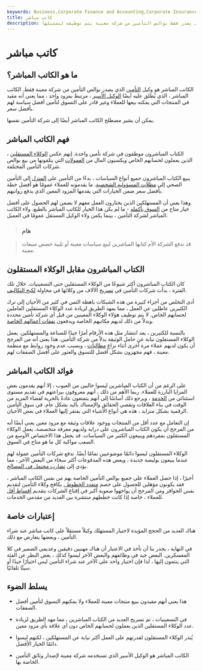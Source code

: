 ```yaml
---
keywords: Business,Corporate Finance and Accounting,Corporate Insurance
title: كاتب مباشر
description: الكاتب المباشر هو الوكيل الأسير الذي يصدر فقط بوالص التأمين من شركة معينة يتم توظيفه لتمثيلها.
---
```


# كاتب مباشر
## ما هو الكاتب المباشر؟

الكاتب المباشر هو وكيل [التأمين](/insurance) الذي يصدر بوالص التأمين من شركة معينة فقط. الكاتب المباشر ، الذي يُطلق عليه أيضًا [الوكيل الأسير](/captive-agent) ، مرتبط بمزود واحد ، مما يعني أنه مقيد في المنتجات التي يمكنه بيعها للعملاء وغير قادر على التسوق لتأمين أفضل سياسة لهم بأفضل سعر.

يمكن أن يشير مصطلح الكاتب المباشر أيضًا إلى شركة التأمين نفسها.

## فهم الكاتب المباشر

الكتاب المباشرون موظفون في شركة تأمين واحدة. إنهم عكس [الوكلاء المستقلين](/independent-agent) ، الذين يعملون لحسابهم الخاص ويكسبون المال من [العمولات](/commission) التي يتلقونها من بيع بوالص شركات التأمين المختلفة.

يبيع الكتاب المباشرون جميع أنواع السياسات ، بدءًا من التأمين على [المنزل](/homeowners-insurance) إلى التأمين الصحي إلى [مظلات المسؤولية الشخصية](/umbrella-personal-liability-policy). ما يقدمونه للعملاء عمومًا هو أفضل خطة بأفضل سعر ضمن الخيارات التي يقدمها المزود المعين الذي يدفع رواتبهم.

وهذا يعني أن المستهلكين الذين يختارون العمل معهم لا يضمن لهم الحصول على أفضل خيار متاح من [السوق بأكمله](/market) - ما لم يكن هذا الخيار للكاتب المباشر بالطبع. ولاء الكاتب المباشر لشركة التأمين ، بينما يكمن ولاء الوكيل المستقل عمومًا في العميل.

> ### هام

> قد تدفع الشركة الأم كتابها المباشرين لبيع سياسات معينة أو تلبية حصص مبيعات معينة.

>

## الكتاب المباشرون مقابل الوكلاء المستقلون

كان الكتاب المباشرون أكثر شيوعًا من الوكلاء المستقلين حتى التسعينيات. خلال تلك الفترة ، بدأت شركات التأمين في [تسريح](/layoff) الآلاف من وكلائها في محاولة [لكبح التكاليف](/cost-cutting).

أدى التخلص من أجزاء كبيرة من هذه الشبكات باهظة الثمن في كثير من الأحيان إلى ترك الكثيرين عاطلين عن العمل ، مما يمهد الطريق لزيادة عدد الوكلاء المستقلين العاملين لحسابهم الخاص. لا يتم توظيف هؤلاء الوكلاء المعينين من قبل أي شركة تأمين محددة وبدلاً من ذلك لديهم مكاتبهم الخاصة ويدفعون [نفقات أعمالهم الخاصة](/businessexpenses).

بالنسبة للكثيرين ، يعد انتشار مثل هذه الأرقام أمرًا جيدًا للصناعة والمستهلكين. يعمل الوكلاء المستقلون نيابة عن حامل الوثيقة بدلاً من شركة التأمين. هذا يعني أنه من المرجح أن يكون لديهم عملاء مرة أخرى أثناء نزاع [مطالبات](/insurance_claim) ، وبسبب عدم وجود روابط مع منظمة معينة ، فهم مجهزون بشكل أفضل للتسوق والعثور على أفضل الصفقات لهم.

## فوائد الكاتب المباشر

على الرغم من أن الكتاب المباشرين ليسوا خاليين من العيوب ، إلا أنهم يقدمون بعض المزايا البارزة للعملاء. ربما الأهم من ذلك ، أنهم معروفون ببراعتهم في تقديم مستوى استثنائي من [الخدمة](/customer-service) ، ويرجع ذلك أساسًا إلى أنهم يتمتعون عادةً بالحرية لقضاء المزيد من الوقت في بناء العلاقات وتقصي الحقائق والإمساك باليد بشكل عام. في سوق التأمين الرقمية بشكل متزايد ، هذه هي أنواع الأشياء التي يفتقر إليها العملاء في بعض الأحيان.

إن التعامل مع عدد أقل من المنتجات ووجود علاقات وثيقة مع مزود معين يعني أيضًا أنه من المرجح أن يكون الكتاب المباشرون على دراية ولديهم معرفة متخصصة. يعمل الوكلاء المستقلون بمفردهم ويبيعون الكثير من السياسات. قد يجعل هذا الاختصاص الأوسع من الصعب مواكبة كل ما هو متاح في السوق.

الوكلاء المستقلون ليسوا دائمًا موضوعيين تمامًا أيضًا. تدفع شركات التأمين عمولة لهم عندما يبيعون بوليصة جديدة ، وبعض هذه المدفوعات أكثر سخاء من البعض الآخر ، مما يؤدي إلى [تضارب محتمل في المصالح](/conflict-of-interest).

أخيرًا ، إذا حصل العملاء على جميع بوالص التأمين الخاصة بهم من نفس الكاتب المباشر ، فقد يكونون مؤهلين للحصول على خصم [متعدد الخطوط .](/multilineinsurance) يكافح وكلاء التأمين لتقديم نفس الحوافز ومن المرجح أن يواجهوا صعوبة أكبر في إقناع الشركات بتقديم [أقساط أقل](/insurance-premium) للعملاء ، خاصة إذا كانت خططهم منتشرة بين العديد من مقدمي الخدمات.

## إعتبارات خاصة

هناك العديد من الحجج المؤيدة لاختيار المستهلك وكيلاً مستقلاً على كاتب مباشر عند شراء التأمين ، وبعضها يتعارض مع ذلك.

في النهاية ، يجدر بنا أن نأخذ في الاعتبار أن هناك مهنيين دقيقين وعديمي الضمير في كلا المعسكرين. البعض جيد في وظائفهم والبعض الآخر ليسوا كذلك ، بغض النظر عن الفئة التي ينتمون إليها ، لذا فإن اختيار واحد على الآخر عند شراء التأمين ليس اختيارًا جيدًا أو سيئًا تلقائيًا.

## يسلط الضوء

- هذا يعني أنهم مقيدون ببيع منتجات معينة للعملاء ولا يمكنهم التسوق لتأمين أفضل الصفقات.

- في التسعينيات ، تم تسريح العديد من الكتاب المباشرين ، مما مهد الطريق لزيادة عدد الوكلاء المستقلين الذين يعملون لحسابهم الخاص دون أي علاقة بأي مزود معين.

- يُنذر الوكلاء المستقلون لقدرتهم على العمل أكثر نيابة عن المستهلكين ، لكنهم ليسوا دائمًا الخيار الأفضل.

- الكاتب المباشر هو الوكيل الأسير الذي تستخدمه شركة معينة لإصدار وثائق التأمين الخاصة بها.

